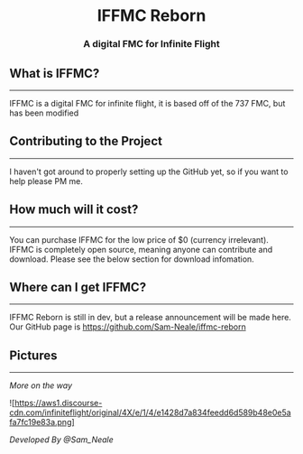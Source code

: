 <div align="center">
<h1>IFFMC Reborn</h1>
<h3>A digital FMC for Infinite Flight</h3>
</div>
<h2>What is IFFMC?</h2><hr>
<p>IFFMC is a digital FMC for infinite flight, it is based off of the 737 FMC, but has been modified</p>

<h2>Contributing to the Project</h2><hr>
<p>I haven't got around to properly setting up the GitHub yet, so if you want to help please PM me.</p>


<h2>How much will it cost?</h2><hr>
<p>You can purchase IFFMC for the low price of $0 (currency irrelevant). IFFMC is completely open source, meaning anyone can contribute and download. Please see the below section for download infomation.</p>

<h2>Where can I get IFFMC?</h2><hr>
<p>IFFMC Reborn is still in dev, but a release announcement will be made here. Our GitHub page is <a href="https://github.com/Sam-Neale/iffmc-reborn">https://github.com/Sam-Neale/iffmc-reborn</a> </p>

<h2>Pictures</h2><hr>
<I>More on the way</I>

![https://aws1.discourse-cdn.com/infiniteflight/original/4X/e/1/4/e1428d7a834feedd6d589b48e0e5afa7fc19e83a.png]

*Developed By @Sam_Neale*
